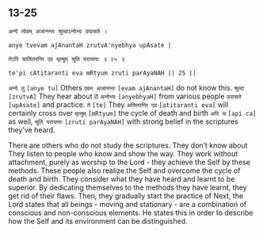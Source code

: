 ## 13-25


```shloka-sa
अन्ये त्वेवम् अजानन्तः श्रुत्वाऽन्येभ्य उपासते ।
```
```shloka-sa-hk
anye tvevam ajAnantaH zrutvA'nyebhya upAsate |
```
```shloka-sa
तेऽपि चातितरन्ति एव मृत्युम् श्रुति परायणाः ॥ २५ ॥
```
```shloka-sa-hk
te'pi cAtitaranti eva mRtyum zruti parAyaNAH || 25 ||
```

`अन्ये तु` `[anye tu]` Others `एवम् अजानन्तः` `[evam ajAnantaH]` do not know this. `श्रुत्वा` `[zrutvA]` They hear about it `अन्येभ्यः` `[anyebhyaH]` from various people `उपासते` `[upAsate]` and practice. `ते` `[te]` They `अतितरन्ति एव` `[atitaranti eva]` will certainly cross over `मृत्युम्` `[mRtyum]` the cycle of death and birth `अपि च` `[api ca]` as well, `श्रुति परायणाः` `[zruti parAyaNAH]` with strong belief in the scriptures they’ve heard.

There are others who do not study the scriptures. They don’t know about 
They listen to people who know and show the way. They work without attachment, purely as worship to the Lord - they achieve the Self by these methods. 
These people also realize the Self and overcome the cycle of death and birth. They consider what they have heard and learnt to be superior. By dedicating themselves to the methods they have learnt, they get rid of their flaws. 
Then, they gradually start the practice of 
Next, the Lord states that all beings - moving and stationary - are a combination of conscious and non-conscious elements. He states this in order to describe how the Self and its environment can be distinguished.

